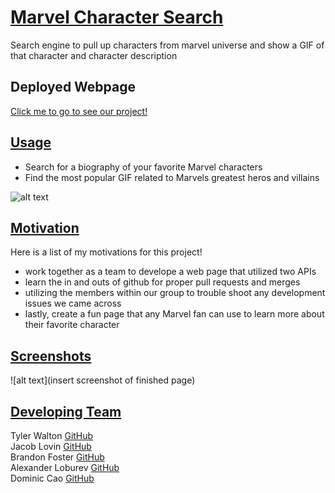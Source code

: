 # <u>**Marvel Character Search**</u>
Search engine to pull up characters from marvel universe and show a GIF of that character and character description

## Deployed Webpage
[Click me to go to see our project!](?)

## <u>**Usage**</u>

- Search for a biography of your favorite Marvel characters
- Find the most popular GIF related to Marvels greatest heros and villains

![alt text](assets/media/screenshot.gif)

## <u>**Motivation**</u>
Here is a list of my motivations for this project!

- work together as a team to develope a web page that utilized two APIs
- learn the in and outs of github for proper pull requests and merges
- utilizing the members within our group to trouble shoot any development issues we came across
- lastly, create a fun page that any Marvel fan can use to learn more about their favorite character 

## <u>**Screenshots**</u>

![alt text](insert screenshot of finished page)

## <u>**Developing Team**</u>

Tyler Walton [GitHub](https://github.com/tylerwalton)<br/>
Jacob Lovin [GitHub](https://github.com/WRXguy2012)<br/>
Brandon Foster [GitHub](https://github.com/bmfoster5)<br/>
Alexander Loburev [GitHub](https://github.com/Beaterok)<br/>
Dominic Cao [GitHub](https://github.com/Dcao23)<br/>